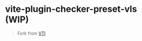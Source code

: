 # vite-plugin-checker-preset-vls (WIP)

> Fork from [VTI](https://github.com/vuejs/vetur/tree/master/vti)
